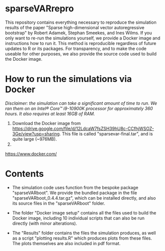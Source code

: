 # sparseVARrepro
This repository contains everything necessary to reproduce the simulation results of the paper "Sparse high-dimensional vector autoregressive bootstrap" by Robert Adamek, Stephan Smeekes, and Ines Wilms. 
If you only want to re-run the simulations yourself, we provide a Docker image and instructions how to run it. This method is reproducible regardless of future updates to R or its packages. For transparency, and to make the code useable for other purposes, we also provide the source code used to build the Docker image. 

# How to run the simulations via Docker
*Disclaimer: the simulation can take a significant amount of time to run. We ran them on an Intel® Core™ i9-10900K processor for approximately 360 hours. It also requires at least 16GB of RAM.*
1. Download the Docker image from https://drive.google.com/file/d/12LdcaW7fsZSH39hU8c-CCfhjWSOZ-3Ge/view?usp=sharing. This file is called "sparsevar-final.tar", and is quite large (~976MB). 
2. 
https://www.docker.com/

# Contents
- The simulation code uses function from the bespoke package "sparseVARboot". We provide the bundled package in the file "sparseVARboot_0.4.4.tar.gz", which can be installed directly, and also its source files in the "sparseVARboot" folder.

- The folder "Docker image setup" contains all the files used to build the Docker image, including 10 individual scripts that can also be run directly (with minor alterations).

- The "Results" folder contains the files the simulation produces, as well as a script "plotting results.R" which produces plots from these files. The plots themselves are also included in pdf format.


